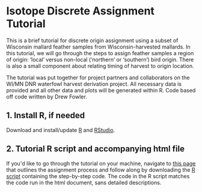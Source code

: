 Isotope Discrete Assignment Tutorial
=============

This is a brief tutorial for discrete origin assignment using a subset of Wisconsin mallard feather samples from Wisconsin-harvested mallards. In this tutorial, we will go through the steps to assign feather samples a region of origin: ‘local’ versus non-local (‘northern’ or ‘southern’) bird origin. There is also a small component about relating timing of harvest to origin location.

The tutorial was put together for project partners and collaborators on the WI/MN DNR waterfowl harvest derivation project. All necessary data is provided and all other data and plots will be generated within R. Code based off code written by Drew Fowler.

## 1. Install R, if needed

Download and install/update [R](https://cran.r-project.org/) and [RStudio](https://posit.co/downloads/). 

## 2. Tutorial R script and accompanying html file

If you'd like to go through the tutorial on your machine, navigate to [this page](https://pwmurphy.github.io/Isotope_Discrete_Assignment_Demo/iso_discrete_assignment_tutorial.html) that outlines the assignment process and follow along by downloading the [R script](https://github.com/pwmurphy/Isotope_Discrete_Assignment_Demo/blob/main/iso_discrete_assignment_tutorial.R) containing the step-by-step code. The code in the R script matches the code run in the html document, sans detailed descriptions.
